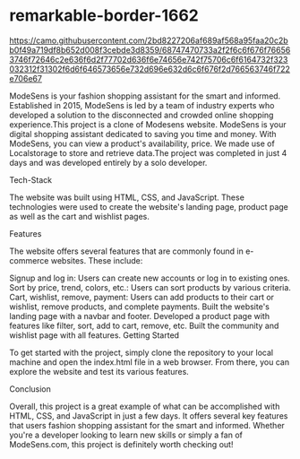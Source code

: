 # remarkable-border-1662
https://camo.githubusercontent.com/2bd8227206af689af568a95faa20c2bb0f49a719df8b652d008f3cebde3d8359/68747470733a2f2f6c6f676f766563746f72646c2e636f6d2f77702d636f6e74656e742f75706c6f6164732f323032312f31302f6d6f646573656e732d696e632d6c6f676f2d766563746f722e706e67

ModeSens is your fashion shopping assistant for the smart and informed. Established in 2015, ModeSens is led by a team of industry experts who developed a solution to the disconnected and crowded online shopping experience.This project is a clone of Modesens website. ModeSens is your digital shopping assistant dedicated to saving you time and money. With ModeSens, you can view a product's availability, price. We made use of Localstorage to store and retrieve data.The project was completed in just 4 days and was developed entirely by a solo developer.

Tech-Stack

The website was built using HTML, CSS, and JavaScript. These technologies were used to create the website's landing page, product page as well as the cart and wishlist pages.

Features

The website offers several features that are commonly found in e-commerce websites. These include:

Signup and log in: Users can create new accounts or log in to existing ones. Sort by price, trend, colors, etc.: Users can sort products by various criteria. Cart, wishlist, remove, payment: Users can add products to their cart or wishlist, remove products, and complete payments. Built the website's landing page with a navbar and footer. Developed a product page with features like filter, sort, add to cart, remove, etc.  Built the community and wishlist page with all features. Getting Started

To get started with the project, simply clone the repository to your local machine and open the index.html file in a web browser. From there, you can explore the website and test its various features.

Conclusion

Overall, this project is a great example of what can be accomplished with HTML, CSS, and JavaScript in just a few days. It offers several key features that users  fashion shopping assistant for the smart and informed. Whether you're a developer looking to learn new skills or simply a fan of ModeSens.com, this project is definitely worth checking out!
